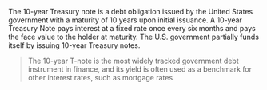 The 10-year Treasury note is a debt obligation issued by the United States government with a maturity of 10 years upon initial issuance. A 10-year Treasury Note pays interest at a fixed rate once every six months and pays the face value to the holder at maturity. The U.S. government partially funds itself by issuing 10-year Treasury notes.

>The 10-year T-note is the most widely tracked government debt instrument in finance, and its yield is often used as a benchmark for other interest rates, such as mortgage rates